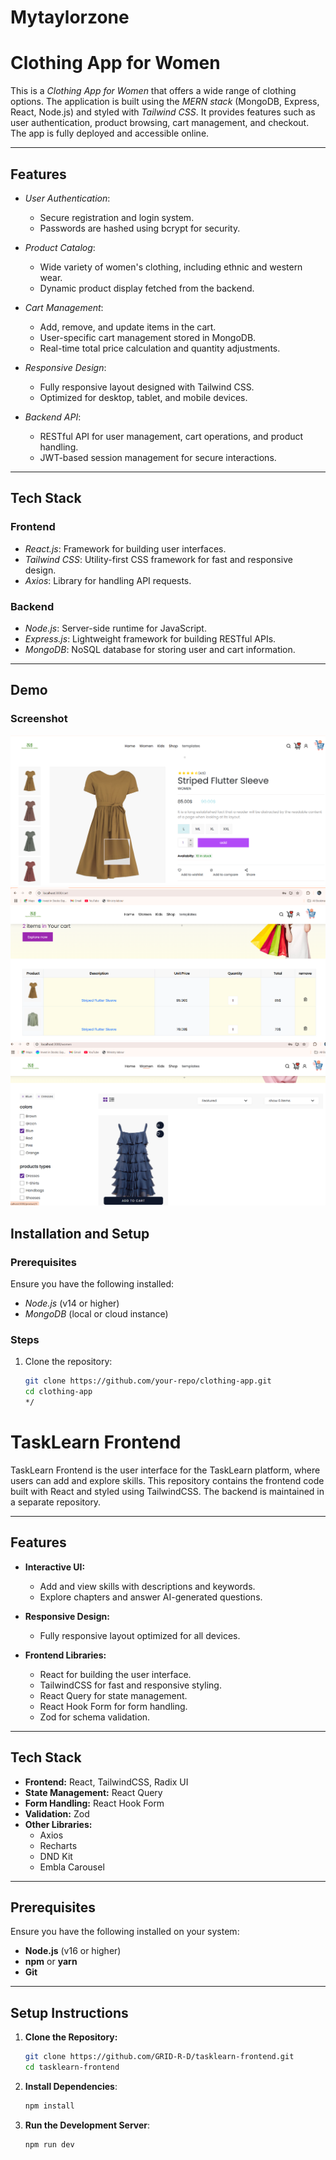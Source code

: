 # Mytaylorzone
# Clothing App for Women

This is a *Clothing App for Women* that offers a wide range of clothing options. The application is built using the *MERN stack* (MongoDB, Express, React, Node.js) and styled with *Tailwind CSS*. It provides features such as user authentication, product browsing, cart management, and checkout. The app is fully deployed and accessible online.

---

## Features

- *User Authentication*: 
  - Secure registration and login system.
  - Passwords are hashed using bcrypt for security.

- *Product Catalog*: 
  - Wide variety of women's clothing, including ethnic and western wear.
  - Dynamic product display fetched from the backend.

- *Cart Management*: 
  - Add, remove, and update items in the cart.
  - User-specific cart management stored in MongoDB.
  - Real-time total price calculation and quantity adjustments.

- *Responsive Design*: 
  - Fully responsive layout designed with Tailwind CSS.
  - Optimized for desktop, tablet, and mobile devices.

- *Backend API*:
  - RESTful API for user management, cart operations, and product handling.
  - JWT-based session management for secure interactions.

---

## Tech Stack

### Frontend
- *React.js*: Framework for building user interfaces.
- *Tailwind CSS*: Utility-first CSS framework for fast and responsive design.
- *Axios*: Library for handling API requests.

### Backend
- *Node.js*: Server-side runtime for JavaScript.
- *Express.js*: Lightweight framework for building RESTful APIs.
- *MongoDB*: NoSQL database for storing user and cart information.

---
## Demo

### Screenshot
![App Screenshot](./Screenshots/1.png)
![App Screenshot](./Screenshots/2.png)
![App Screenshot](./Screenshots/3.png)


## Installation and Setup

### Prerequisites
Ensure you have the following installed:
- *Node.js* (v14 or higher)
- *MongoDB* (local or cloud instance)

### Steps
1. Clone the repository:
   ```bash
   git clone https://github.com/your-repo/clothing-app.git
   cd clothing-app
   */
# TaskLearn Frontend

TaskLearn Frontend is the user interface for the TaskLearn platform, where users can add and explore skills. This repository contains the frontend code built with React and styled using TailwindCSS. The backend is maintained in a separate repository.

---

## Features

- **Interactive UI:** 
  - Add and view skills with descriptions and keywords.
  - Explore chapters and answer AI-generated questions.

- **Responsive Design:** 
  - Fully responsive layout optimized for all devices.

- **Frontend Libraries:**
  - React for building the user interface.
  - TailwindCSS for fast and responsive styling.
  - React Query for state management.
  - React Hook Form for form handling.
  - Zod for schema validation.

---

## Tech Stack

- **Frontend:** React, TailwindCSS, Radix UI
- **State Management:** React Query
- **Form Handling:** React Hook Form
- **Validation:** Zod
- **Other Libraries:**
  - Axios
  - Recharts
  - DND Kit
  - Embla Carousel

---

## Prerequisites

Ensure you have the following installed on your system:

- **Node.js** (v16 or higher)
- **npm** or **yarn**
- **Git**

---

## Setup Instructions

1. **Clone the Repository:**
   ```bash
   git clone https://github.com/GRID-R-D/tasklearn-frontend.git
   cd tasklearn-frontend

2. **Install Dependencies**:
   ```bash
   npm install
   
3. **Run the Development Server**:
   ```bash
   npm run dev
